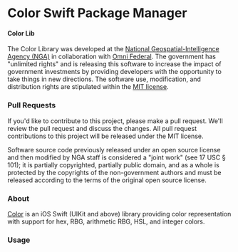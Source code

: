 # Color Swift Package Manager

#### Color Lib ####

The Color Library was developed at the [National Geospatial-Intelligence Agency (NGA)](http://www.nga.mil/) in collaboration with [Omni Federal]([https://www.omnifederal.com/]). The government has "unlimited rights" and is releasing this software to increase the impact of government investments by providing developers with the opportunity to take things in new directions. The software use, modification, and distribution rights are stipulated within the [MIT license](http://choosealicense.com/licenses/mit/).

### Pull Requests ###
If you'd like to contribute to this project, please make a pull request. We'll review the pull request and discuss the changes. All pull request contributions to this project will be released under the MIT license.

Software source code previously released under an open source license and then modified by NGA staff is considered a "joint work" (see 17 USC § 101); it is partially copyrighted, partially public domain, and as a whole is protected by the copyrights of the non-government authors and must be released according to the terms of the original open source license.

### About ###

[Color](http://ngageoint.github.io/color-spm/) is an iOS Swift (UIKit and above) library providing color representation with support for hex, RBG, arithmetic RBG, HSL, and integer colors.

### Usage ###
